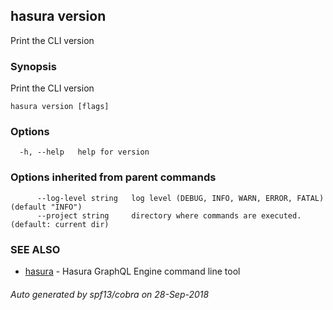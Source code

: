 ## hasura version

Print the CLI version

### Synopsis

Print the CLI version

```
hasura version [flags]
```

### Options

```
  -h, --help   help for version
```

### Options inherited from parent commands

```
      --log-level string   log level (DEBUG, INFO, WARN, ERROR, FATAL) (default "INFO")
      --project string     directory where commands are executed. (default: current dir)
```

### SEE ALSO

* [hasura](hasura.md)	 - Hasura GraphQL Engine command line tool

###### Auto generated by spf13/cobra on 28-Sep-2018
